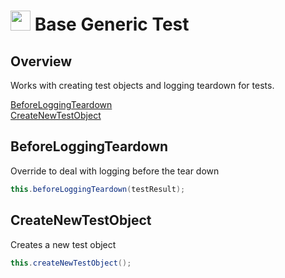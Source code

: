 # <img src="resources/jmaqslogo.jpg" height="32" width="32"> Base Generic Test

## Overview
Works with creating test objects and logging teardown for tests.

[BeforeLoggingTeardown](#BeforeLoggingTeardown)  
[CreateNewTestObject](#CreateNewTestObject)  

## BeforeLoggingTeardown
Override to deal with logging before the tear down
```java
this.beforeLoggingTeardown(testResult);
```

## CreateNewTestObject
Creates a new test object
```java
this.createNewTestObject();
```